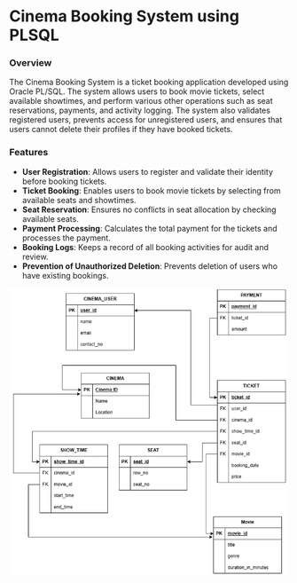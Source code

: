 # Cinema Booking System using PLSQL

### Overview

The Cinema Booking System is a ticket booking application developed using Oracle PL/SQL. The system allows users to book movie tickets, 
select available showtimes, and perform various other operations such as seat reservations, payments, and activity logging. The system also validates
registered users, prevents access for unregistered users, and ensures that users cannot delete their profiles if they have booked tickets.

### Features

- **User Registration**: Allows users to register and validate their identity before booking tickets.
- **Ticket Booking**: Enables users to book movie tickets by selecting from available seats and showtimes.
- **Seat Reservation**: Ensures no conflicts in seat allocation by checking available seats.
- **Payment Processing**: Calculates the total payment for the tickets and processes the payment.
- **Booking Logs**: Keeps a record of all booking activities for audit and review.
- **Prevention of Unauthorized Deletion**: Prevents deletion of users who have existing bookings.


![ER-diagram](https://github.com/Shashikala-manohari/Cinema-booking-system/blob/793fe5e049ca8f5e674b55e73b5c1dfbe8c33d46/cinema%20booking.png)

